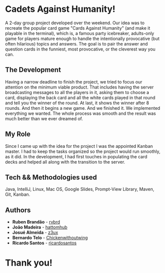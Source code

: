 # Cadets Against Humanity!

A 2-day group project developed over the weekend.
Our idea was to recreate the popular card game "Cards Against Humanity" (and make it playable in the terminal), which is, a famous party icebreaker, adults-only game for players mature enough to handle the intentionally provocative (but often hilarious) topics and answers. The goal is to pair the answer and question cards in the funniest, most provocative, or the cleverest way you can.

## The Development

Having a narrow deadline to finish the project, we tried to focus our attention on the minimum viable product. That includes having the server broadcasting messages to all the players in it, asking them to choose a card, displaying the back card and all the white cards played in that round and tell you the winner of the round. At last, it shows the winner after 8 rounds. And then it begins a new game. And we finished it. We implemented everything we wanted. The whole process was smooth and the result was much better than we ever dreamed of.

## My Role

Since I came up with the idea for the project I was the appointed Kanban master. I had to keep the tasks organized so the project would run smoothly, as it did. In the development, I had first touches in populating the card decks and helped all along with the transition to the server.

## Tech && Methodologies used

Java, IntelliJ, Linux, Mac OS, Google Slides, Prompt-View Library, Maven, Git, Kanban.

## Authors

* **Ruben Brandão** - [rvbrd](https://github.com/rvbrd)
* **João Madeira** - [hattomhub](https://github.com/hattomhub)
* **Josué Almeida** - [z3ux](https://github.com/z3ux)
* **Bernardo Telo** - [Chickenwithoutwing](https://github.com/Chickenwithoutwing)
* **Ricardo Santos** - [ricardosantos](https://github.com/ricardosantos96)


# Thank you!
